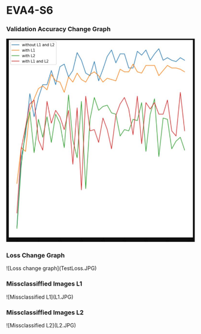 # EVA4-S6
<h3>Validation Accuracy Change Graph</h3>

![Validation Accuracy](ValidationAcc.JPG)

<h3>Loss Change Graph</h3>
![Loss change graph](TestLoss.JPG)

<h3>Missclassiffied Images L1</h3>
![Missclassified L1](L1.JPG)

<h3>Missclassiffied Images L2</h3>
![Missclassified L2](L2.JPG)
